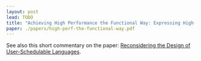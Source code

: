 ```yaml
---
layout: post
lead: TODO
title: "Achieving High Performance the Functional Way: Expressing High-Performance Optimizations as Rewrite Strategies"
paper: ./papers/high-perf-the-functional-way.pdf
---
```


See also this short commentary on the paper:
[Reconsidering the Design of User-Schedulable Languages](https://dl.acm.org/doi/pdf/10.1145/3580370).